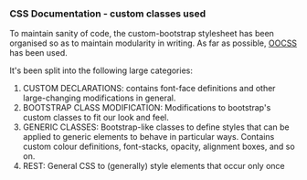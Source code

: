 
### CSS Documentation - custom classes used
To maintain sanity of code, the custom-bootstrap stylesheet has been organised
so as to maintain modularity in writing. As far as possible, [OOCSS](http://clubmate.fi/oocss-acss-bem-smacss-what-are-they-what-should-i-use/#Object_Oriented_CSS_OOCSS) has been used.

It's been split into the following large categories:
1. CUSTOM DECLARATIONS: contains font-face definitions and other large-changing
modifications in general.
2. BOOTSTRAP CLASS MODIFICATION: Modifications to bootstrap's custom classes to
fit our look and feel.
3. GENERIC CLASSES: Bootstrap-like classes to define styles that can be applied
to generic elements to behave in particular ways. Contains custom colour definitions,
font-stacks, opacity, alignment boxes, and so on.
4. REST: General CSS to (generally) style elements that occur only once 
